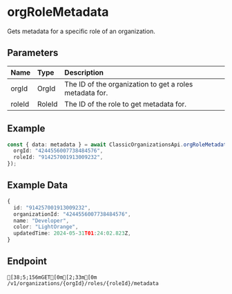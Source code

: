 
# orgRoleMetadata
Gets metadata for a specific role of an organization.


## Parameters
| Name   | Type   | Description                                             |
| :----- | :----- | :------------------------------------------------------ |
| orgId  | OrgId  | The ID of the organization to get a roles metadata for. |
| roleId | RoleId | The ID of the role to get metadata for.                 |



## Example
```ts copy showLineNumbers
const { data: metadata } = await ClassicOrganizationsApi.orgRoleMetadata({
  orgId: "4244556007738484576",
  roleId: "914257001913009232",
}); 
```


## Example Data
```ts copy showLineNumbers
{
  id: "914257001913009232",
  organizationId: "4244556007738484576",
  name: "Developer",
  color: "LightOrange",
  updatedTime: 2024-05-31T01:24:02.823Z,
} 
```


## Endpoint
```ansi
[38;5;156mGET[0m[2;33m[0m /v1/organizations/{orgId}/roles/{roleId}/metadata
```
  